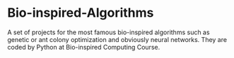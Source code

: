 # Bio-inspired-Algorithms
A set of projects for the most famous bio-inspired algorithms such as genetic or ant colony optimization and obviously neural networks.  They are coded by Python at Bio-inspired Computing Course.
